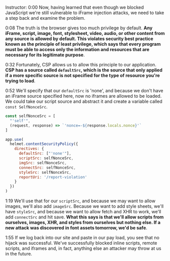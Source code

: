 Instructor: 0:00 Now, having learned that even though we blocked JavaScript we're still vulnerable to iFrame injection attacks, we need to take a step back and examine the problem.

0:08 The truth is the browser gives too much privilege by default. **Any iFrame, script, image, font, stylesheet, video, audio, or other content from any source is allowed by default. This violates security best practice known as the principle of least privilege, which says that every program must be able to access only the information and resources that are necessary for its legitimate purpose**.

0:32 Fortunately, CSP allows us to allow this principle to our application. **CSP has a source called `defaultSrc`, which is the source that only applied if a more specific source is not specified for the type of resource you're trying to load**.

0:52 We'll specify that our `defaultSrc` is 'none', and because we don't have an iFrame source specified here, now no iframes are allowed to be loaded. We could take our script source and abstract it and create a variable called `const SelfNonceSrc`.

```js
const selfNonceSrc = [
  "'self'",
  (request, response) => `'nonce=-${response.locals.nonce}'`
]

app.use(
  helmet.contentSecurityPolicy({
    directives: {
      defaultSrc: ["'none'"],
      scriptSrc: selfNonceSrc,
      imgSrc: selfNonceSrc,
      connectSrc: selfNonceSrc,
      styleSrc: selfNonceSrc,
      reportUri: '/report-violation'
    }
  })
)
```

1:19 We'll use that for our `scriptSrc`, and because we may want to allow images, we'll also add `imageSrc`. Because we want to add style sheets, we'll have `styleSrc`, and because we want to allow fetch and XHR to work, we'll add `connectSrc` and hit save. **What this says is that we'll allow scripts from ourselves, images, XHR, and styles from ourselves but nothing else. If a new attack was discovered in font assets tomorrow, we'd be safe**.

1:55 If we log back into our site and paste in our pay load, you see that no hijack was successful. We've successfully blocked inline scripts, remote scripts, and iframes and, in fact, anything else an attacker may throw at us in the future.
